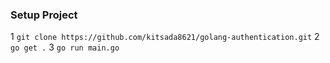### Setup Project
1 `git clone https://github.com/kitsada8621/golang-authentication.git`
2 `go get .`
3 `go run main.go`